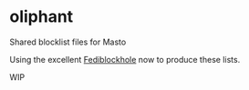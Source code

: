 # oliphant
Shared blocklist files for Masto

Using the excellent [Fediblockhole](https://github.com/eigenmagic/fediblockhole) now to produce these lists.

WIP

